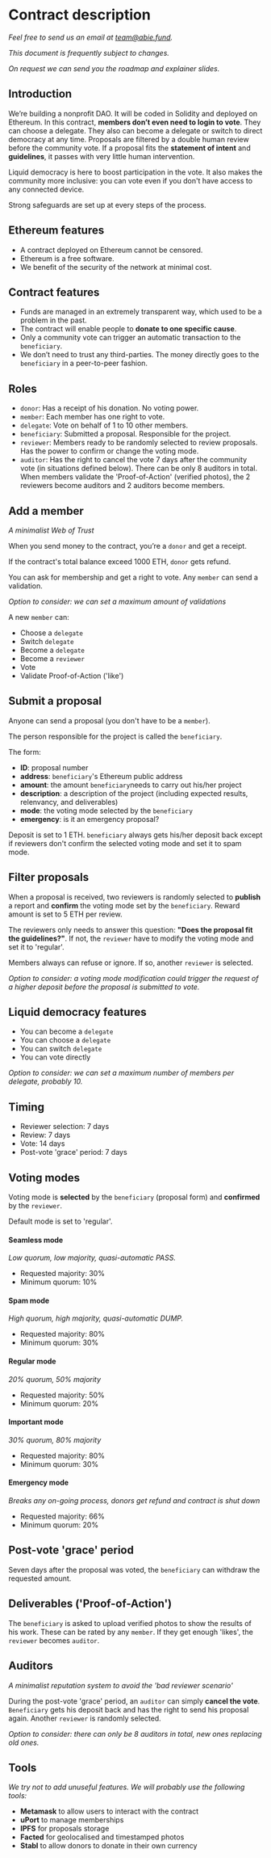 # Contract description

*Feel free to send us an email at [team@abie.fund](mailto:team@abie.fund).*

*This document is frequently subject to changes.*

*On request we can send you the roadmap and explainer slides.*

## Introduction

We’re building a nonprofit DAO. It will be coded in Solidity and deployed on Ethereum. In this contract, **members don’t even need to login to vote**. They can choose a delegate. They also can become a delegate or switch to direct democracy at any time. Proposals are filtered by a double human review before the community vote. If a proposal fits the **statement of intent** and **guidelines**, it passes with very little human intervention. 

Liquid democracy is here to boost participation in the vote. It also makes the community more inclusive: you can vote even if you don't have access to any connected device.

Strong safeguards are set up at every steps of the process.

## Ethereum features

* A contract deployed on Ethereum cannot be censored.
* Ethereum is a free software.
* We benefit of the security of the network at minimal cost.

## Contract features

* Funds are managed in an extremely transparent way, which used to be a problem in the past.
* The contract will enable people to **donate to one specific cause**.
* Only a community vote can trigger an automatic transaction to the `beneficiary`.
* We don’t need to trust any third-parties. The money directly goes to the `beneficiary` in a peer-to-peer fashion.

## Roles

* `donor`: Has a receipt of his donation. No voting power.
* `member`: Each member has one right to vote.
* `delegate`: Vote on behalf of 1 to 10 other members.
* `beneficiary`: Submitted a proposal. Responsible for the project. 
* `reviewer`: Members ready to be randomly selected to review proposals. Has the power to confirm or change the voting mode. 
* `auditor`: Has the right to cancel the vote 7 days after the community vote (in situations defined below). There can be only 8 auditors in total. When members validate the 'Proof-of-Action' (verified photos), the 2 reviewers become auditors and 2 auditors become members.

## Add a member

*A minimalist Web of Trust*

When you send money to the contract, you’re a `donor` and get a receipt.

If the contract's total balance exceed 1000 ETH, `donor` gets refund.

You can ask for membership and get a right to vote. Any `member` can send a validation.

*Option to consider: we can set a maximum amount of validations*

A new `member` can:

* Choose a `delegate`
* Switch `delegate`
* Become a `delegate`
* Become a `reviewer`
* Vote
* Validate Proof-of-Action ('like')

## Submit a proposal

Anyone can send a proposal (you don't have to be a `member`).

The person responsible for the project is called the `beneficiary`.

The form:

* **ID**: proposal number
* **address**: `beneficiary`'s Ethereum public address
* **amount**: the amount `beneficiary`needs to carry out his/her project
* **description**: a description of the project (including expected results, relenvancy, and deliverables) 
* **mode**: the voting mode selected by the `beneficiary`
* **emergency**: is it an emergency proposal?

Deposit is set to 1 ETH. `beneficiary` always gets his/her deposit back except if reviewers don't confirm the selected voting mode and set it to spam mode.

## Filter proposals

When a proposal is received, two reviewers is randomly selected to **publish** a report and **confirm** the voting mode set by the `beneficiary`. Reward amount is set to 5 ETH per review.

The reviewers only needs to answer this question: **"Does the proposal fit the guidelines?"**. If not, the `reviewer` have to modify the voting mode and set it to 'regular'.

Members always can refuse or ignore. If so, another `reviewer` is selected.

*Option to consider: a voting mode modification could trigger the request of a higher deposit before the proposal is submitted to vote.*

## Liquid democracy features

* You can become a `delegate`
* You can choose a `delegate` 
* You can switch `delegate`
* You can vote directly

*Option to consider: we can set a maximum number of members per delegate, probably 10.*

## Timing

* Reviewer selection: 7 days
* Review: 7 days
* Vote: 14 days
* Post-vote 'grace' period: 7 days

## Voting modes

Voting mode is **selected** by the `beneficiary` (proposal form) and **confirmed** by the `reviewer`.

Default mode is set to 'regular'.

#### Seamless mode

*Low quorum, low majority, quasi-automatic PASS.*

* Requested majority: 30%
* Minimum quorum: 10%

#### Spam mode

*High quorum, high majority, quasi-automatic DUMP.*

* Requested majority: 80%
* Minimum quorum: 30%

#### Regular mode

*20% quorum, 50% majority*

* Requested majority: 50%
* Minimum quorum: 20%

#### Important mode

*30% quorum, 80% majority*

* Requested majority: 80%
* Minimum quorum: 30%

#### Emergency mode

*Breaks any on-going process, donors get refund and contract is shut down*

* Requested majority: 66%
* Minimum quorum: 20%

## Post-vote 'grace' period

Seven days after the proposal was voted, the `beneficiary` can withdraw the requested amount.

## Deliverables ('Proof-of-Action')

The `beneficiary` is asked to upload verified photos to show the results of his work. These can be rated by any `member`. If they get enough 'likes', the `reviewer` becomes `auditor`.

## Auditors

*A minimalist reputation system to avoid the 'bad reviewer scenario'*

During the post-vote 'grace' period, an `auditor` can simply **cancel the vote**. `Beneficiary` gets his deposit back and has the right to send his proposal again. Another `reviewer` is randomly selected.

*Option to consider: there can only be 8 auditors in total, new ones replacing old ones.*

## Tools

*We try not to add unuseful features. We will probably use the following tools:*

* **Metamask** to allow users to interact with the contract
* **uPort** to manage memberships
* **IPFS**  for proposals storage
* **Facted**  for geolocalised and timestamped photos
* **Stabl** to allow donors to donate in their own currency
